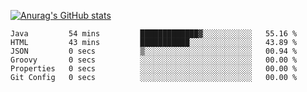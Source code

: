 [![Anurag's GitHub stats](https://github-readme-stats.vercel.app/api?username=sebasphere&count_private=true&theme=tokyonight)](https://github.com/anuraghazra/github-readme-stats)

<!--START_SECTION:waka-->

```text
Java         54 mins         █████████████▓░░░░░░░░░░░   55.16 %
HTML         43 mins         ███████████░░░░░░░░░░░░░░   43.89 %
JSON         0 secs          ▒░░░░░░░░░░░░░░░░░░░░░░░░   00.94 %
Groovy       0 secs          ░░░░░░░░░░░░░░░░░░░░░░░░░   00.00 %
Properties   0 secs          ░░░░░░░░░░░░░░░░░░░░░░░░░   00.00 %
Git Config   0 secs          ░░░░░░░░░░░░░░░░░░░░░░░░░   00.00 %
```

<!--END_SECTION:waka-->
